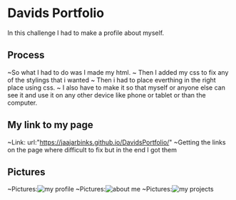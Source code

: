 # Davids Portfolio

In this challenge I had to make a profile about myself.

## Process

~So what I had to do was I made my html.
~ Then I added my css to fix any of the stylings that i wanted
~ Then i had to place everthing in the right place using css.
~ I also have to make it so that myself or anyone else can see it and use it on any other device like phone or tablet or than the computer.

## My link to my page

~Link: url:"https://jaajarbinks.github.io/DavidsPortfolio/"
~Getting the links on the page where difficult to fix but in the end I got them

## Pictures

~Pictures:![my profile](..%5C..%5C..%5Cme.png)
~Pictures:![about me](..%5C..%5C..%5Caboutme.png)
~Pictures:![my projects](..%5C..%5C..%5Cprojects.png)
